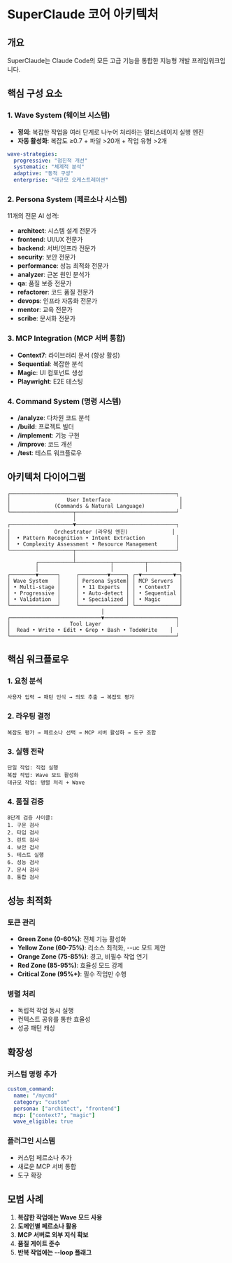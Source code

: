 # SuperClaude 코어 아키텍처

## 개요

SuperClaude는 Claude Code의 모든 고급 기능을 통합한 지능형 개발 프레임워크입니다.

## 핵심 구성 요소

### 1. Wave System (웨이브 시스템)
- **정의**: 복잡한 작업을 여러 단계로 나누어 처리하는 멀티스테이지 실행 엔진
- **자동 활성화**: 복잡도 ≥0.7 + 파일 >20개 + 작업 유형 >2개

```yaml
wave-strategies:
  progressive: "점진적 개선"
  systematic: "체계적 분석"
  adaptive: "동적 구성"
  enterprise: "대규모 오케스트레이션"
```

### 2. Persona System (페르소나 시스템)
11개의 전문 AI 성격:
- **architect**: 시스템 설계 전문가
- **frontend**: UI/UX 전문가
- **backend**: 서버/인프라 전문가
- **security**: 보안 전문가
- **performance**: 성능 최적화 전문가
- **analyzer**: 근본 원인 분석가
- **qa**: 품질 보증 전문가
- **refactorer**: 코드 품질 전문가
- **devops**: 인프라 자동화 전문가
- **mentor**: 교육 전문가
- **scribe**: 문서화 전문가

### 3. MCP Integration (MCP 서버 통합)
- **Context7**: 라이브러리 문서 (항상 활성)
- **Sequential**: 복잡한 분석
- **Magic**: UI 컴포넌트 생성
- **Playwright**: E2E 테스팅

### 4. Command System (명령 시스템)
- **/analyze**: 다차원 코드 분석
- **/build**: 프로젝트 빌더
- **/implement**: 기능 구현
- **/improve**: 코드 개선
- **/test**: 테스트 워크플로우

## 아키텍처 다이어그램

```
┌─────────────────────────────────────────────────────┐
│                  User Interface                      │
│              (Commands & Natural Language)           │
└────────────────────┬────────────────────────────────┘
                     │
┌────────────────────▼────────────────────────────────┐
│              Orchestrator (라우팅 엔진)              │
│  • Pattern Recognition • Intent Extraction          │
│  • Complexity Assessment • Resource Management      │
└────────────────────┬────────────────────────────────┘
                     │
         ┌───────────┴───────────┬──────────┬──────────┐
         │                       │          │          │
┌────────▼──────┐     ┌─────────▼─────┐ ┌─▼──────────▼─┐
│ Wave System   │     │ Persona System│ │ MCP Servers  │
│ • Multi-stage │     │ • 11 Experts  │ │ • Context7   │
│ • Progressive │     │ • Auto-detect │ │ • Sequential │
│ • Validation  │     │ • Specialized │ │ • Magic      │
└───────────────┘     └───────────────┘ └──────────────┘
                              │
┌─────────────────────────────▼───────────────────────┐
│                   Tool Layer                        │
│  Read • Write • Edit • Grep • Bash • TodoWrite    │
└─────────────────────────────────────────────────────┘
```

## 핵심 워크플로우

### 1. 요청 분석
```
사용자 입력 → 패턴 인식 → 의도 추출 → 복잡도 평가
```

### 2. 라우팅 결정
```
복잡도 평가 → 페르소나 선택 → MCP 서버 활성화 → 도구 조합
```

### 3. 실행 전략
```
단일 작업: 직접 실행
복잡 작업: Wave 모드 활성화
대규모 작업: 병렬 처리 + Wave
```

### 4. 품질 검증
```
8단계 검증 사이클:
1. 구문 검사
2. 타입 검사
3. 린트 검사
4. 보안 검사
5. 테스트 실행
6. 성능 검사
7. 문서 검사
8. 통합 검사
```

## 성능 최적화

### 토큰 관리
- **Green Zone (0-60%)**: 전체 기능 활성화
- **Yellow Zone (60-75%)**: 리소스 최적화, --uc 모드 제안
- **Orange Zone (75-85%)**: 경고, 비필수 작업 연기
- **Red Zone (85-95%)**: 효율성 모드 강제
- **Critical Zone (95%+)**: 필수 작업만 수행

### 병렬 처리
- 독립적 작업 동시 실행
- 컨텍스트 공유를 통한 효율성
- 성공 패턴 캐싱

## 확장성

### 커스텀 명령 추가
```yaml
custom_command:
  name: "/mycmd"
  category: "custom"
  persona: ["architect", "frontend"]
  mcp: ["context7", "magic"]
  wave_eligible: true
```

### 플러그인 시스템
- 커스텀 페르소나 추가
- 새로운 MCP 서버 통합
- 도구 확장

## 모범 사례

1. **복잡한 작업에는 Wave 모드 사용**
2. **도메인별 페르소나 활용**
3. **MCP 서버로 외부 지식 확보**
4. **품질 게이트 준수**
5. **반복 작업에는 --loop 플래그**